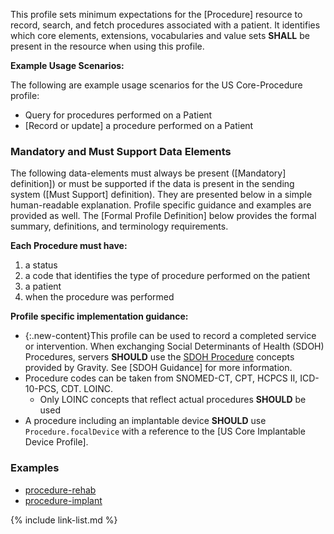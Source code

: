 
This profile sets minimum expectations for the [Procedure] resource to record, search, and fetch procedures associated with a patient. It identifies which core elements, extensions, vocabularies and value sets **SHALL** be present in the resource when using this profile.

**Example Usage Scenarios:**

The following are example usage scenarios for the US Core-Procedure profile:

-   Query for procedures performed on a Patient
-  [Record or update]  a procedure performed on a Patient


### Mandatory and Must Support Data Elements


The following data-elements must always be present ([Mandatory] definition]) or must be supported if the data is present in the sending system ([Must Support] definition). They are presented below in a simple human-readable explanation.  Profile specific guidance and examples are provided as well.  The [Formal Profile Definition] below provides the  formal summary, definitions, and  terminology requirements.  

**Each Procedure must have:**

1.  a status
1.  a code that identifies the type of procedure performed on the patient
1.  a patient
1.  when the procedure was performed

**Profile specific implementation guidance:**

- {:.new-content}This profile can be used to record a completed service or intervention. When exchanging Social Determinants of Health (SDOH) Procedures, servers **SHOULD** use the [SDOH Procedure](https://vsac.nlm.nih.gov/valueset/2.16.840.1.113762.1.4.1196.789/expansion) concepts provided by Gravity. See [SDOH Guidance] for more information. 
- Procedure codes can be taken from SNOMED-CT, CPT, HCPCS II, ICD-10-PCS, CDT. LOINC.
    - Only LOINC concepts that reflect actual procedures **SHOULD** be used
- A procedure including an implantable device **SHOULD** use `Procedure.focalDevice` with a reference to the [US Core Implantable Device Profile].

### Examples

- [procedure-rehab](Procedure-rehab.html)
- [procedure-implant](Procedure-defib-implant.html)

{% include link-list.md %}
